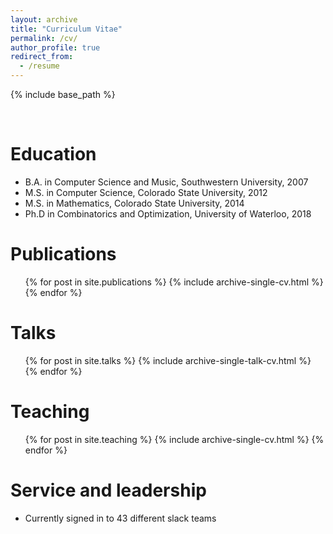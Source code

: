 ```yaml
---
layout: archive
title: "Curriculum Vitae"
permalink: /cv/
author_profile: true
redirect_from:
  - /resume
---
```


{% include base_path %}

<br>

Education
======
* B.A. in Computer Science and Music, Southwestern University, 2007
* M.S. in Computer Science, Colorado State University, 2012
* M.S. in Mathematics, Colorado State University, 2014
* Ph.D in Combinatorics and Optimization, University of Waterloo, 2018

Publications
======
  <ul>{% for post in site.publications %}
    {% include archive-single-cv.html %}
  {% endfor %}</ul>
  
Talks
======
  <ul>{% for post in site.talks %}
    {% include archive-single-talk-cv.html %}
  {% endfor %}</ul>
  
Teaching
======
  <ul>{% for post in site.teaching %}
    {% include archive-single-cv.html %}
  {% endfor %}</ul>
  
Service and leadership
======
* Currently signed in to 43 different slack teams
